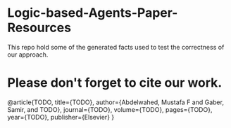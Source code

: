 # Logic-based-Agents-Paper-Resources
This repo hold some of the generated facts used to test the correctness of our approach.

# Please don't forget to cite our work.

@article{TODO,
  title={TODO},
  author={Abdelwahed, Mustafa F and Gaber, Samir, and TODO},
  journal={TODO},
  volume={TODO},
  pages={TODO},
  year={TODO},
  publisher={Elsevier}
}

